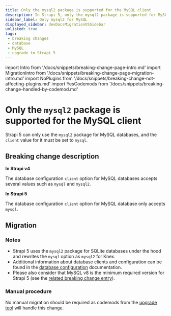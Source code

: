 ```yaml
---
title: Only the mysql2 package is supported for the MySQL client
description: In Strapi 5, only the mysql2 package is supported for MySQL databases.
sidebar_label: Only mysql2 for MySQL 
displayed_sidebar: devDocsMigrationV5Sidebar
unlisted: true
tags:
 - breaking changes
 - database
 - MySQL
 - upgrade to Strapi 5
---
```


import Intro from '/docs/snippets/breaking-change-page-intro.md'
import MigrationIntro from '/docs/snippets/breaking-change-page-migration-intro.md'
import NoPlugins from '/docs/snippets/breaking-change-not-affecting-plugins.md'
import YesCodemods from '/docs/snippets/breaking-change-handled-by-codemod.md'

# Only the `mysql2` package is supported for the MySQL client

Strapi 5 can only use the `mysql2` package for MySQL databases, and the `client` value for it must be set to `mysql`.

<Intro />
<NoPlugins/>
<YesCodemods />

## Breaking change description

<SideBySideContainer>

<SideBySideColumn>

**In Strapi v4**

The database configuration `client` option for MySQL databases accepts several values such as `mysql` and `mysql2`.

</SideBySideColumn>

<SideBySideColumn>

**In Strapi 5**

The database configuration `client` option for MySQL database only accepts `mysql`.

</SideBySideColumn>

</SideBySideContainer>

## Migration

<MigrationIntro />

### Notes

* Strapi 5 uses the `mysql2` package for SQLite databases under the hood and rewrites the `mysql` option as `mysql2` for Knex.
* Additional information about database clients and configuration can be found in the [database configuration](/dev-docs/configurations/database) documentation.
* Please also consider that MySQL v8 is the minimum required version for Strapi 5 (see the [related breaking change entry](/dev-docs/migration/v4-to-v5/breaking-changes/mysql5-unsupported)).

### Manual procedure

No manual migration should be required as codemods from the [upgrade tool](/dev-docs/upgrade-tool) will handle this change.
